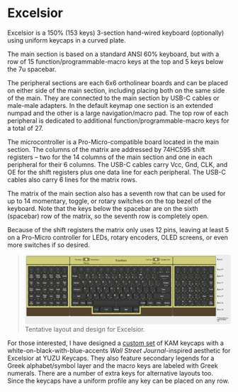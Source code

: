 # Excelsior
Excelsior is a 150% (153 keys) 3-section hand-wired keyboard (optionally) using uniform keycaps in a curved plate.

The main section is based on a standard ANSI 60% keyboard, but with a row of 15 function/programmable-macro keys at the top and 5 keys below the 7u spacebar.

The peripheral sections are each 6x6 ortholinear boards and can be placed on either side of the main section, including placing both on the same side of the main. They are connected to the main section by USB-C cables or male-male adapters. In the default keymap one section is an extended numpad and the other is a large navigation/macro pad. The top row of each peripheral is dedicated to additional function/programmable-macro keys for a total of 27.

The microcontroller is a Pro-Micro-compatible board located in the main section. The columns of the matrix are addressed by 74HC595 shift registers – two for the 14 columns of the main section and one in each peripheral for their 6 columns. The USB-C cables carry Vcc, Gnd, CLK, and OE for the shift registers plus one data line for each peripheral. The USB-C cables also carry 6 lines for the matrix rows. 

The matrix of the main section also has a seventh row that can be used for up to 14 momentary, toggle, or rotary switches on the top bezel of the keyboard. Note that the keys below the spacebar are on the sixth (spacebar) row of the matrix, so the seventh row is completely open.

Because of the shift registers the matrix only uses 12 pins, leaving at least 5 on a Pro-Micro controller for LEDs, rotary encoders, OLED screens, or even more switches if so desired.

>![Excelsior](assets/excelsior.png)
>Tentative layout and design for Excelsior.

For those interested, I have designed a [custom set](https://yuzukeycaps.com/c/f0f376b7-9989-43ee-8800-8b28918fe4d5) of KAM keycaps with a white-on-black-with-blue-accents *Wall Street Journal*-inspired aesthetic for Excelsior at YUZU Keycaps. They also feature secondary legends for a Greek alphabet/symbol layer and the macro keys are labeled with Greek numerals. There are a number of extra keys for alternative layouts too. Since the keycaps have a uniform profile any key can be placed on any row.